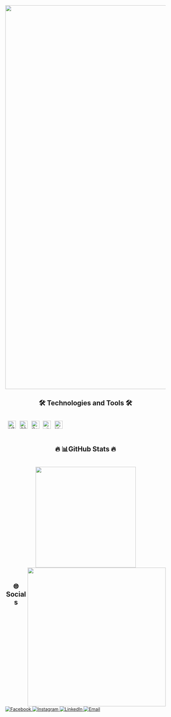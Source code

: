<!-- Trungquandev -->
<a href="#" target="_blank">
  <img src="svg/trungquandev.svg" width="1200" alt="" />
</a>
<h2 align="center"></h2>
<h2 align="center">🛠 Technologies and Tools 🛠</h2>

<br>
<!-- https://simpleicons.org/ -->
<!--  <span><img src="https://img.shields.io/badge/JavaScript-282C34?logo=javascript&logoColor=F7DF1E" alt="JavaScript logo" title="JavaScript" height="25" /></span> -->
&nbsp;
<!-- <span><img src="https://img.shields.io/badge/TypeScript-282C34?logo=typescript&logoColor=3178C6" alt="TypeScript logo" title="TypeScript" height="25" /></span>
&nbsp; -->
<!-- <span><img src="https://img.shields.io/badge/ReactJS-282C34?logo=react&logoColor=61DAFB" alt="ReactJS logo" title="ReactJS" height="25" /></span>
&nbsp; -->
<!-- <span><img src="https://img.shields.io/badge/Redux-282C34?logo=redux&logoColor=764ABC" alt="Redux logo" title="Redux" height="25" /></span>
&nbsp; -->
<!-- <span><img src="https://img.shields.io/badge/Vue.js-282C34?logo=vue.js&logoColor=4FC08D" alt="Vue.js logo" title="Vue.js" height="25" /></span>
&nbsp; -->
<!-- <span><img src="https://img.shields.io/badge/Nuxt.js-282C34?logo=nuxt.js&logoColor=4FC08D" alt="Nuxt.js logo" title="Nuxt.js" height="25" /></span>
&nbsp; -->
<!-- <span><img src="https://img.shields.io/badge/Node.js-282C34?logo=node.js&logoColor=00F200" alt="Node.js logo" title="Node.js" height="25" /></span>
&nbsp;
<!-- <span><img src="https://img.shields.io/badge/Express-282C34?logo=express&logoColor=FFFFFF" alt="Express.js logo" title="Express.js" height="25" /></span>
&nbsp; -->
<!-- <span><img src="https://img.shields.io/badge/MongoDB-282C34?logo=mongodb&logoColor=47A248" alt="MongoDB logo" title="MongoDB" height="25" /></span>
&nbsp; -->
<!-- <span><img src="https://img.shields.io/badge/Tailwind%20CSS-282C34?logo=tailwind-css&logoColor=38B2AC" alt="TailwindCSS logo" title="TailwindCSS" height="25" /></span>
&nbsp;
<!-- <span><img src="https://img.shields.io/badge/Three.js-282C34?logo=three.js&logoColor=FFFFFF" alt="Three.js logo" title="Three.js" height="25" /></span>
&nbsp; -->
<span><img src="https://img.shields.io/badge/HTML5-282C34?logo=html5&logoColor=E34F26" alt="HTML5 logo" title="HTML5" height="25" /></span>
&nbsp;
<span><img src="https://img.shields.io/badge/CSS3-282C34?logo=css3&logoColor=1572B6" alt="CSS3 logo" title="CSS3" height="25" /></span>
&nbsp;
<span><img src="https://img.shields.io/badge/c++-%2300599C.svg?style=for-the-badge&logo=c%2B%2B&logoColor=white" alt="C++ logo" title="C++" height="25" /></span>
&nbsp; 
<!-- <span><img src="https://img.shields.io/badge/Bootstrap-282C34?logo=bootstrap&logoColor=7952B3" alt="Bootstrap logo" title="Bootstrap" height="25" /></span>
&nbsp; -->
<!-- <span><img src="https://img.shields.io/badge/ESLint-282C34?logo=eslint&logoColor=4B32C3" alt="ESLint logo" title="ESLint" height="25" /></span>
&nbsp; -->
<span><img src="https://img.shields.io/badge/git-282C34?logo=git&logoColor=F05032" alt="git logo" title="git" height="25" /></span>
&nbsp;
<span><img src="https://img.shields.io/badge/VS%20Code-282C34?logo=visual-studio-code&logoColor=007ACC" alt="Visual Studio Code logo" title="Visual Studio Code" height="25" /></span>
&nbsp;
<!-- <span><img src="https://img.shields.io/badge/Firebase-282C34?logo=firebase&logoColor=FFCA28" alt="Firebase logo" title="Firebase" height="25" /></span>
&nbsp;
<!-- <span><img src="https://img.shields.io/badge/WordPress-282C34?logo=wordPress&logoColor=21759B" alt="WordPress logo" title="WordPress" height="25" /></span>
&nbsp; -->

<br>
<br>
<h2 align="center"></h2>
<h2 align="center">🔥   📊GitHub Stats   🔥</h2>
<!-- https://github.com/anuraghazra/github-readme-stats -->
<br>
<div align=center>
  <a href="#" title="TanPhat-coder">
    <img width="315" align="center" src="https://github-readme-stats.vercel.app/api?username=TanPhat-coder&theme=radical&hide_border=false&include_all_commits=false&count_private=true" />
  </a>
  <a href="#" title="TanPhat-coder">
    <img align="right" width="434" top="1000" src="(https://github-readme-streak-stats.herokuapp.com/?user=TanPhat-coder&theme=radical&hide_border=false)" />
</a>
</div>

<br>
<h2 align="center"></h2>
<h2 align="center">🌐Socials</h2>

<br>
<div class="socials">
    <a href="https://www.facebook.com/share/1AJPRDHuD1/?mibextid=wwXIfr" target="blank">
        <img src="https://img.icons8.com/bubbles/100/000000/facebook-new.png" alt="Facebook" />
    </a>
    <a href="https://www.instagram.com/tphatsss?igsh=MWU2MW51ZjZ0M2tp&utm_source=qr" target="blank">
        <img src="https://img.icons8.com/bubbles/100/000000/instagram.png" alt="Instagram" />
    </a>
    <a href="https://www.linkedin.com/in/phát-nguyễn-3408b735a/" target="blank">
        <img src="https://img.icons8.com/color/100/000000/linkedin.png" alt="LinkedIn" />
    </a>
    <a href="mailto:stormmie2006@gmail.com" target="top">
        <img src="https://img.icons8.com/bubbles/100/000000/apple-mail.png" alt="Email" />
    </a>
</div>
